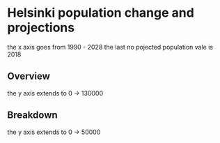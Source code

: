 # Helsinki population change and projections


the x axis goes from 1990 - 2028 the last no pojected population vale is 2018

## Overview

the y axis extends to 0 -> 130000

## Breakdown

the y axis extends to 0 -> 50000
